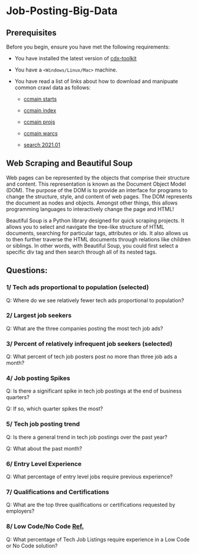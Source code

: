 # Job-Posting-Big-Data

## Prerequisites

Before you begin, ensure you have met the following requirements:
<!--- These are just example requirements. Add, duplicate or remove as required --->
* You have installed the latest version of [cdx-toolkit](https://github.com/cocrawler/cdx_toolkit)
* You have a `<Windows/Linux/Mac>` machine. 
* You have read a list of links about how to download and manipuate common crawl data as follows:

  - [ccmain starts](https://commoncrawl.org/the-data/get-started/)

  - [ccmain index](https://index.commoncrawl.org/)

  - [ccmain projs](http://commoncrawl.org/the-data/examples/)

  - [ccmain warcs](https://commoncrawl.org/2018/03/index-to-warc-files-and-urls-in-columnar-format/)

  - [search 2021.01](https://index.commoncrawl.org/CC-MAIN-2021-04)

## Web Scraping and Beautiful Soup

Web pages can be represented by the objects that comprise their structure and content. This representation is known as the Document Object Model (DOM). The purpose of the DOM is to provide an interface for programs to change the structure, style, and content of web pages. The DOM represents the document as nodes and objects. Amongst other things, this allows programming languages to interactively change the page and HTML!

Beautiful Soup is a Python library designed for quick scraping projects. It allows you to select and navigate the tree-like structure of HTML documents, searching for particular tags, attributes or ids. It also allows us to then further traverse the HTML documents through relations like children or siblings. In other words, with Beautiful Soup, you could first select a specific div tag and then search through all of its nested tags.

## Questions:

### 1/ Tech ads proportional to population (selected)
Q: Where do we see relatively fewer tech ads proportional to population?

### 2/ Largest job seekers
Q: What are the three companies posting the most tech job ads?

### 3/ Percent of relatively infrequent job seekers (selected)
Q: What percent of tech job posters post no more than three job ads a month?

### 4/ Job posting Spikes
Q: Is there a significant spike in tech job postings at the end of business quarters?

Q: If so, which quarter spikes the most?

### 5/ Tech job posting trend
Q: Is there a general trend in tech job postings over the past year?

Q: What about the past month?

### 6/ Entry Level Experience
Q: What percentage of entry level jobs require previous experience?

### 7/ Qualifications and Certifications
Q: What are the top three qualifications or certifications requested by employers?

### 8/ Low Code/No Code [Ref.](https://en.wikipedia.org/wiki/Low-code_development_platform)
Q: What percentage of Tech Job Listings require experience in a Low Code or No Code solution? 

